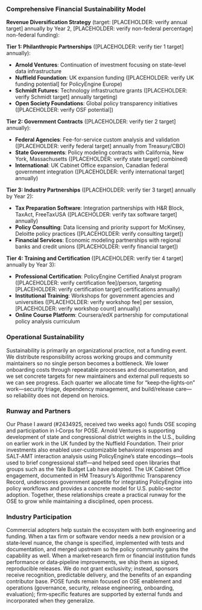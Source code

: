 ### Comprehensive Financial Sustainability Model

**Revenue Diversification Strategy** (target: [PLACEHOLDER: verify annual target] annually by Year 2, [PLACEHOLDER: verify non-federal percentage] non-federal funding):

**Tier 1: Philanthropic Partnerships** ([PLACEHOLDER: verify tier 1 target] annually):
- **Arnold Ventures**: Continuation of investment focusing on state-level data infrastructure
- **Nuffield Foundation**: UK expansion funding ([PLACEHOLDER: verify UK funding potential] for PolicyEngine Europe)
- **Schmidt Futures**: Technology infrastructure grants ([PLACEHOLDER: verify Schmidt target] annually targeting)
- **Open Society Foundations**: Global policy transparency initiatives ([PLACEHOLDER: verify OSF potential])

**Tier 2: Government Contracts** ([PLACEHOLDER: verify tier 2 target] annually):
- **Federal Agencies**: Fee-for-service custom analysis and validation ([PLACEHOLDER: verify federal target] annually from Treasury/CBO)
- **State Governments**: Policy modeling contracts with California, New York, Massachusetts ([PLACEHOLDER: verify state target] combined)
- **International**: UK Cabinet Office expansion, Canadian federal government integration ([PLACEHOLDER: verify international target] annually)

**Tier 3: Industry Partnerships** ([PLACEHOLDER: verify tier 3 target] annually by Year 2):
- **Tax Preparation Software**: Integration partnerships with H&R Block, TaxAct, FreeTaxUSA ([PLACEHOLDER: verify tax software target] annually)
- **Policy Consulting**: Data licensing and priority support for McKinsey, Deloitte policy practices ([PLACEHOLDER: verify consulting target])
- **Financial Services**: Economic modeling partnerships with regional banks and credit unions ([PLACEHOLDER: verify financial target])

**Tier 4: Training and Certification** ([PLACEHOLDER: verify tier 4 target] annually by Year 3):
- **Professional Certification**: PolicyEngine Certified Analyst program ([PLACEHOLDER: verify certification fee]/person, targeting [PLACEHOLDER: verify certification target] certifications annually)
- **Institutional Training**: Workshops for government agencies and universities ([PLACEHOLDER: verify workshop fee] per session, [PLACEHOLDER: verify workshop count] annually)
- **Online Course Platform**: Coursera/edX partnership for computational policy analysis curriculum

### Operational Sustainability
Sustainability is primarily an organizational practice, not a funding event. We distribute responsibility across working groups and community maintainers so no single person becomes a bottleneck. We lower onboarding costs through repeatable processes and documentation, and we set concrete targets for new maintainers and external pull requests so we can see progress. Each quarter we allocate time for “keep‑the‑lights‑on” work—security triage, dependency management, and build/release care—so reliability does not depend on heroics.

### Runway and Partners
Our Phase I award (#2434925, received two weeks ago) funds OSE scoping and participation in I‑Corps for POSE. Arnold Ventures is supporting development of state and congressional district weights in the U.S., building on earlier work in the UK funded by the Nuffield Foundation. Their prior investments also enabled user‑customizable behavioral responses and SALT‑AMT interaction analysis using PolicyEngine’s state encodings—tools used to brief congressional staff—and helped seed open libraries that groups such as the Yale Budget Lab have adopted. The UK Cabinet Office engagement, documented in HM Treasury’s Algorithmic Transparency Record, underscores government appetite for integrating PolicyEngine into policy workflows and provides a concrete model for U.S. public‑sector adoption. Together, these relationships create a practical runway for the OSE to grow while maintaining a disciplined, open process.

### Industry Participation
Commercial adopters help sustain the ecosystem with both engineering and funding. When a tax firm or software vendor needs a new provision or a state‑level nuance, the change is specified, implemented with tests and documentation, and merged upstream so the policy community gains the capability as well. When a market‑research firm or financial institution funds performance or data‑pipeline improvements, we ship them as signed, reproducible releases. We do not grant exclusivity; instead, sponsors receive recognition, predictable delivery, and the benefits of an expanding contributor base. POSE funds remain focused on OSE enablement and operations (governance, security, release engineering, onboarding, evaluation); firm‑specific features are supported by external funds and incorporated when they generalize.
